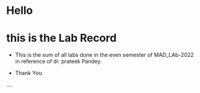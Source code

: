 # Hello
# this is the Lab Record 

- This is the sum of all labs done in the even semester of MAD_LAb-2022 in reference of dr. prateek Pandey. 

- Thank You

....
